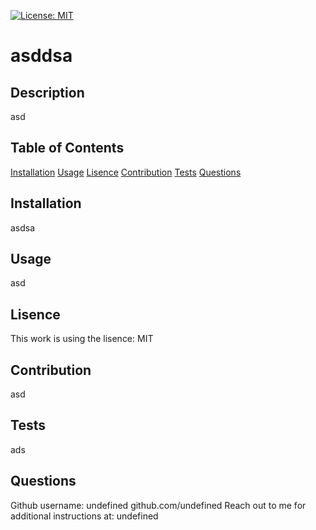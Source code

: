 
[![License: MIT](https://img.shields.io/badge/License-MIT-yellow.svg)](https://opensource.org/licenses/MIT)
# asddsa
## Description
asd
## Table of Contents
[Installation](#installation)
[Usage](#usage)
[Lisence](#lisence)
[Contribution](#contribution)
[Tests](#tests)
[Questions](#questions)
## Installation
asdsa
## Usage
asd
## Lisence
This work is using the lisence: MIT
## Contribution
asd
## Tests
ads
## Questions
Github username: undefined
github.com/undefined
Reach out to me for additional instructions at: undefined
